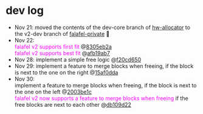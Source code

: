 # dev log
- Nov 21:  moved the contents of the dev-core branch of [hw-allocator](https://github.com/takeshiho0531/hw-allocator) to the v2-dev branch of [falafel-private](https://github.com/takeshiho0531/falafel-private) 🙌
- Nov 22:  <br><span style="color: magenta;">falafel v2 supports first fit</span> @[8305eb2a](https://github.com/jfarresg/falafel-private/tree/8305eb2a7a5b417a713e5f56754c76eb9fdf5a59) <br>
<span style="color: magenta;">falafel v2 supports best fit</span> @[afb19ab7](https://github.com/jfarresg/falafel-private/tree/afb19ab7a4f71eb5533b0bd1b2315c628715af37)
- Nov 28: implement a simple free logic @[f20cd650](https://github.com/jfarresg/falafel-private/tree/f20cd65041cb26238f44287c8eb97e2ed6dab910)
- Nov 29: implement a feature to merge blocks when freeing, if the block is next to the one on the right @[15af0dda](https://github.com/jfarresg/falafel-private/tree/15af0dda0423f4fe7cc4ffe8d0bd92d0672fcfe0)
- Nov 30: <br> implement a feature to merge blocks when freeing, if the block is next to the one on the left @[2003be1c](https://github.com/jfarresg/falafel-private/tree/2003be1c5972101a479c7aad083bac49d947aa1c) <br>
<span style="color: magenta;">falafel v2 now supports a feature to merge blocks when freeing </span>if the free blocks are next to each other @[db109d22](https://github.com/jfarresg/falafel-private/tree/db109d22db36fe63487d010262a3fcaa1756f88e)  